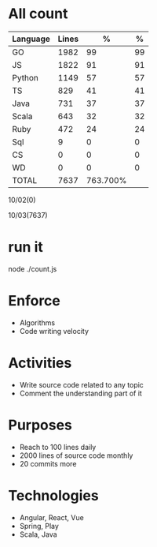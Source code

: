 # All count
|Language|Lines|%|%|
|----------|-------|--------|--------|
|GO   |1982|99|99|
|JS   |1822|91|91|
|Python |1149|57|57|
|TS   |829|41|41|
|Java |731|37|37|
|Scala|643|32|32|
|Ruby|472|24|24|
|Sql |9|0|0|
|CS   |0|0|0|
|WD   |0|0|0|
|TOTAL|7637|763.700%|
10/02(0)

10/03(7637)


# run it
node ./count.js
    
# Enforce
* Algorithms
* Code writing velocity

# Activities
* Write source code related to any topic
* Comment the understanding part of it
    
# Purposes
* Reach to 100 lines daily
* 2000 lines of source code monthly
* 20 commits more

# Technologies
* Angular, React, Vue
* Spring, Play
* Scala, Java
